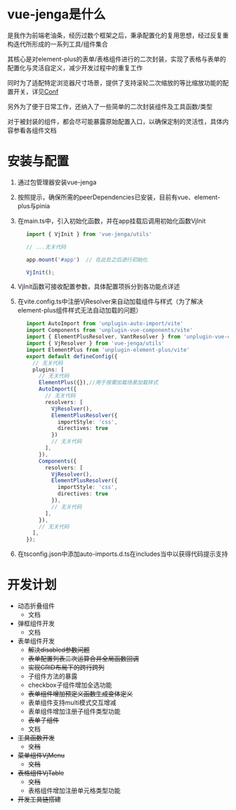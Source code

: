 # vue-jenga是什么

是我作为前端老油条，经历过数个框架之后，秉承配置化的复用思想，经过反复重构迭代所形成的一系列工具/组件集合  

其核心是对element-plus的表单/表格组件进行的二次封装，实现了表格与表单的配置化与灵活自定义，减少开发过程中的重复工作  

同时为了适配特定浏览器尺寸场景，提供了支持滚轮二次缩放的等比缩放功能的配置开关，详见[Conf](/utils/conf)  

另外为了便于日常工作，还纳入了一些简单的二次封装组件及工具函数/类型  

对于被封装的组件，都会尽可能暴露原始配置入口，以确保定制的灵活性，具体内容参看各组件文档    

# 安装与配置

1. 通过包管理器安装vue-jenga  

2. 按照提示，确保所需的peerDependencies已安装，目前有vue、element-plus与pinia  

3. 在main.ts中，引入初始化函数，并在app挂载后调用初始化函数VjInit  

```ts
      import { VjInit } from 'vue-jenga/utils'

      // ...无关代码

      app.mount('#app')  // 在此处之后进行初始化

      VjInit();
```
4. VjInit函数可接收配置参数，具体配置项拆分到各功能点详述  

5. 在vite.config.ts中注册VjResolver来自动加载组件与样式（为了解决element-plus组件样式无法自动加载的问题）

```ts
      import AutoImport from 'unplugin-auto-import/vite'
      import Components from 'unplugin-vue-components/vite'
      import { ElementPlusResolver, VantResolver } from 'unplugin-vue-components/resolvers'
      import { VjResolver } from 'vue-jenga/utils'
      import ElementPlus from 'unplugin-element-plus/vite'
      export default defineConfig({
        // 无关代码
        plugins: [
          // 无关代码
          ElementPlus({}),//用于按需加载场景加载样式
          AutoImport({
            // 无关代码
            resolvers: [
              VjResolver(),
              ElementPlusResolver({
                importStyle: 'css',
                directives: true
              })
              // 无关代码
            ],
          }),
          Components({
            resolvers: [
              VjResolver(),
              ElementPlusResolver({
                importStyle: 'css',
                directives: true
              }), 
              // 无关代码
            ],
          }),
          // 无关代码
        ],
      });
```

6. 在tsconfig.json中添加auto-imports.d.ts在includes当中以获得代码提示支持

# 开发计划  

+ 动态折叠组件
  + 文档
+ 弹框组件开发
  + 文档
+ 表单组件开发
  + ~~解决disabled参数问题~~
  + ~~表单配置列表二次运算合并全局函数回调~~
  + ~~实现GRID布局下的跨行跨列~~
  + 子组件方法的暴露
  + checkbox子组件增加全选功能
  + ~~表单组件增加预定义函数生成变体定义~~
  + 表单组件支持multi模式交互增减
  + 表单组件增加注册子组件类型功能
  + ~~表单子组件~~
  + 文档
+ ~~工具函数开发~~
  + ~~文档~~
+ ~~菜单组件VjMenu~~
  + ~~文档~~
+ ~~表格组件VjTable~~
  + ~~文档~~
  + 表格组件增加注册单元格类型功能
+ ~~开发工具链搭建~~